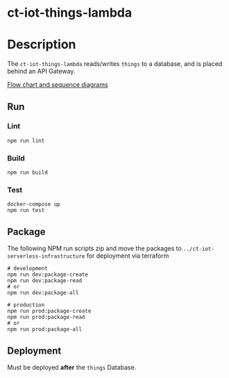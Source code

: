 # ct-iot-things-lambda

# Description
The `ct-iot-things-lambda` reads/writes `things` to a database, and is placed behind an API Gateway.

[Flow chart and sequence diagrams](./docs/DIAGRAMS.md)

## Run

### Lint
```
npm run lint
```
### Build
```
npm run build
```

### Test
```
docker-compose up
npm run test
```

## Package
The following NPM run scripts zip and move the packages to `../ct-iot-serverless-infrastructure` for deployment via 
terraform
```
# development
npm run dev:package-create
npm run dev:package-read
# or
npm run dev:package-all

# production
npm run prod:package-create
npm run prod:package-read
# or
npm run prod:package-all
```

## Deployment
Must be deployed **after** the `things` Database.
